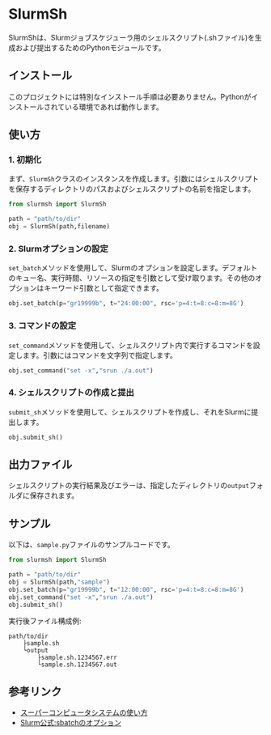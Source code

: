 # SlurmSh

SlurmShは、Slurmジョブスケジューラ用のシェルスクリプト(.shファイル)を生成および提出するためのPythonモジュールです。

## インストール

このプロジェクトには特別なインストール手順は必要ありません。Pythonがインストールされている環境であれば動作します。

## 使い方

### 1. 初期化

まず、`SlurmSh`クラスのインスタンスを作成します。引数にはシェルスクリプトを保存するディレクトリのパスおよびシェルスクリプトの名前を指定します。

```python
from slurmsh import SlurmSh

path = "path/to/dir"
obj = SlurmSh(path,filename)
```

### 2. Slurmオプションの設定

`set_batch`メソッドを使用して、Slurmのオプションを設定します。デフォルトのキュー名、実行時間、リソースの指定を引数として受け取ります。その他のオプションはキーワード引数として指定できます。

```python
obj.set_batch(p="gr19999b", t="24:00:00", rsc='p=4:t=8:c=8:m=8G')
```

### 3. コマンドの設定

`set_command`メソッドを使用して、シェルスクリプト内で実行するコマンドを設定します。引数にはコマンドを文字列で指定します。

```python
obj.set_command("set -x","srun ./a.out")
```

### 4. シェルスクリプトの作成と提出

`submit_sh`メソッドを使用して、シェルスクリプトを作成し、それをSlurmに提出します。

```python
obj.submit_sh()
```

## 出力ファイル

シェルスクリプトの実行結果及びエラーは、指定したディレクトリの`output`フォルダに保存されます。



## サンプル

以下は、`sample.py`ファイルのサンプルコードです。

```python
from slurmsh import SlurmSh

path = "path/to/dir"
obj = SlurmSh(path,"sample")
obj.set_batch(p="gr19999b", t="12:00:00", rsc='p=4:t=8:c=8:m=8G')
obj.set_command("set -x","srun ./a.out")
obj.submit_sh()
```

実行後ファイル構成例:
```
path/to/dir
    ├sample.sh
    └output
        ├sample.sh.1234567.err
        └sample.sh.1234567.out
```


## 参考リンク

- [スーパーコンピュータシステムの使い方](https://web.kudpc.kyoto-u.ac.jp/manual/ja/run/batch)
- [Slurm公式:sbatchのオプション](https://slurm.schedmd.com/sbatch.html)

